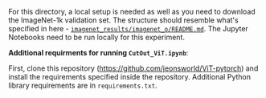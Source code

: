 For this directory, a local setup is needed as well as you need to download the ImageNet-1k validation set. The structure should resemble what's specified in here - [`imagenet_results/imagenet_o/README.md`](https://github.com/sayakpaul/robustness-vit/tree/master/imagenet_results/imagenet_o#readme). The Jupyter Notebooks need to be run locally for this experiment. 

**Additional requirments for running `CutOut_ViT.ipynb`**:

First, clone this repository (https://github.com/jeonsworld/ViT-pytorch) and install the requirements specified inside the repository. Additional Python library requirements are in `requirements.txt`. 
